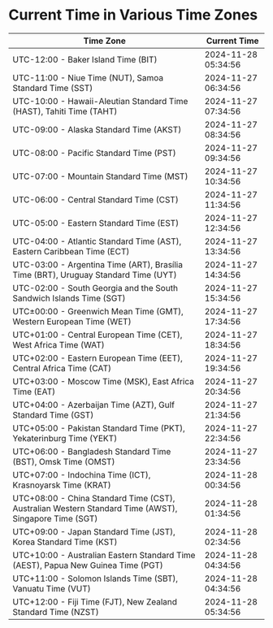 # Current Time in Various Time Zones

| Time Zone | Current Time |
|-----------|--------------|
| UTC-12:00 - Baker Island Time (BIT) | 2024-11-28 05:34:56 |
| UTC-11:00 - Niue Time (NUT), Samoa Standard Time (SST) | 2024-11-27 06:34:56 |
| UTC-10:00 - Hawaii-Aleutian Standard Time (HAST), Tahiti Time (TAHT) | 2024-11-27 07:34:56 |
| UTC-09:00 - Alaska Standard Time (AKST) | 2024-11-27 08:34:56 |
| UTC-08:00 - Pacific Standard Time (PST) | 2024-11-27 09:34:56 |
| UTC-07:00 - Mountain Standard Time (MST) | 2024-11-27 10:34:56 |
| UTC-06:00 - Central Standard Time (CST) | 2024-11-27 11:34:56 |
| UTC-05:00 - Eastern Standard Time (EST) | 2024-11-27 12:34:56 |
| UTC-04:00 - Atlantic Standard Time (AST), Eastern Caribbean Time (ECT) | 2024-11-27 13:34:56 |
| UTC-03:00 - Argentina Time (ART), Brasília Time (BRT), Uruguay Standard Time (UYT) | 2024-11-27 14:34:56 |
| UTC-02:00 - South Georgia and the South Sandwich Islands Time (SGT) | 2024-11-27 15:34:56 |
| UTC±00:00 - Greenwich Mean Time (GMT), Western European Time (WET) | 2024-11-27 17:34:56 |
| UTC+01:00 - Central European Time (CET), West Africa Time (WAT) | 2024-11-27 18:34:56 |
| UTC+02:00 - Eastern European Time (EET), Central Africa Time (CAT) | 2024-11-27 19:34:56 |
| UTC+03:00 - Moscow Time (MSK), East Africa Time (EAT) | 2024-11-27 20:34:56 |
| UTC+04:00 - Azerbaijan Time (AZT), Gulf Standard Time (GST) | 2024-11-27 21:34:56 |
| UTC+05:00 - Pakistan Standard Time (PKT), Yekaterinburg Time (YEKT) | 2024-11-27 22:34:56 |
| UTC+06:00 - Bangladesh Standard Time (BST), Omsk Time (OMST) | 2024-11-27 23:34:56 |
| UTC+07:00 - Indochina Time (ICT), Krasnoyarsk Time (KRAT) | 2024-11-28 00:34:56 |
| UTC+08:00 - China Standard Time (CST), Australian Western Standard Time (AWST), Singapore Time (SGT) | 2024-11-28 01:34:56 |
| UTC+09:00 - Japan Standard Time (JST), Korea Standard Time (KST) | 2024-11-28 02:34:56 |
| UTC+10:00 - Australian Eastern Standard Time (AEST), Papua New Guinea Time (PGT) | 2024-11-28 04:34:56 |
| UTC+11:00 - Solomon Islands Time (SBT), Vanuatu Time (VUT) | 2024-11-28 04:34:56 |
| UTC+12:00 - Fiji Time (FJT), New Zealand Standard Time (NZST) | 2024-11-28 05:34:56 |
